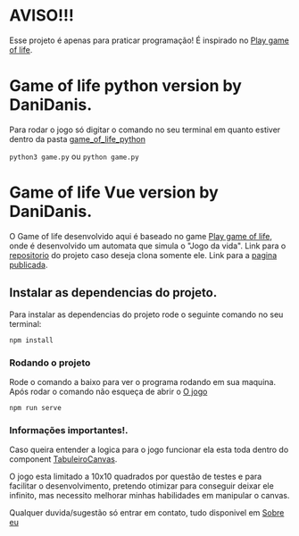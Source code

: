 # AVISO!!!

Esse projeto é apenas para praticar programação! É inspirado no [Play game of life](https://playgameoflife.com/).

# Game of life python version by DaniDanis.

Para rodar o jogo só digitar o comando no seu terminal em quanto estiver dentro da pasta [game_of_life_python](/game_of_life_python/)

`python3 game.py`
ou
`python game.py`

# Game of life Vue version by DaniDanis.

O Game of life desenvolvido aqui é baseado no game [Play game of life](https://playgameoflife.com/), onde é desenvolvido um automata que simula o "Jogo da vida".
Link para o [repositorio](https://github.com/DaniDanis/game_of_life) do projeto caso deseja clona somente ele.
Link para a [pagina publicada](https://game-of-life-danidanis.vercel.app/). 

## Instalar as dependencias do projeto.

Para instalar as dependencias do projeto rode o seguinte comando no seu terminal:
```
npm install
```

### Rodando o projeto

Rode o comando a baixo para ver o programa rodando em sua maquina.
Após rodar o comando não esqueça de abrir o [O jogo](http://localhost:8080/)
```
npm run serve
```

### Informações importantes!.

Caso queira entender a logica para o jogo funcionar ela esta toda dentro do component [TabuleiroCanvas](src/components/TabuleiroCanvas.vue).

O jogo esta limitado a 10x10 quadrados por questão de testes e para facilitar o desenvolvimento, pretendo otimizar para conseguir deixar ele infinito, mas necessito melhorar minhas habilidades em manipular o canvas.

Qualquer duvida/sugestão só entrar em contato, tudo disponivel em [Sobre eu](https://danidanis.github.io/)



